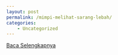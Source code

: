 ```yaml
---
layout: post
permalink: /mimpi-melihat-sarang-lebah/
categories:
    - Uncategorized
---
```


[Baca Selengkapnya](/10)